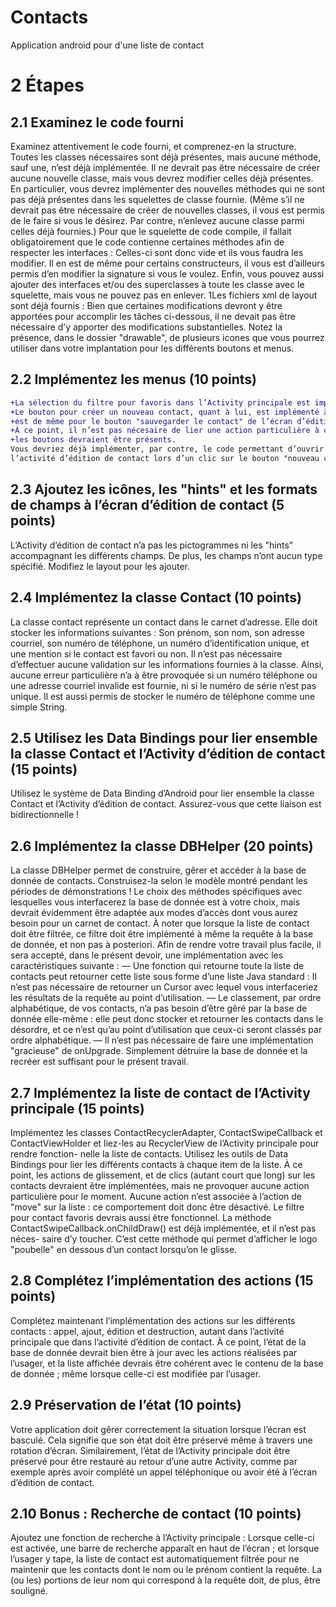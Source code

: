 # Contacts
Application android pour d'une liste de contact


# 2 Étapes

## 2.1 Examinez le code fourni

Examinez attentivement le code fourni, et comprenez-en la structure. Toutes les classes nécessaires sont déjà
présentes, mais aucune méthode, sauf une, n’est déjà implémentée.
Il ne devrait pas être nécessaire de créer aucune nouvelle classe, mais vous devrez modifier celles déjà
présentes. En particulier, vous devrez implémenter des nouvelles méthodes qui ne sont pas déjà présentes
dans les squelettes de classe fournie. (Même s’il ne devrait pas être nécessaire de créer de nouvelles classes, il
vous est permis de le faire si vous le désirez. Par contre, n’enlevez aucune classe parmi celles déjà fournies.)
Pour que le squelette de code compile, il fallait obligatoirement que le code contienne certaines méthodes
afin de respecter les interfaces : Celles-ci sont donc vide et ils vous faudra les modifier. Il en est de même
pour certains constructeurs, il vous est d’ailleurs permis d’en modifier la signature si vous le voulez. Enfin,
vous pouvez aussi ajouter des interfaces et/ou des superclasses à toute les classe avec le squelette, mais vous
ne pouvez pas en enlever.
1Les fichiers xml de layout sont déjà fournis : Bien que certaines modifications devront y être apportées pour
accomplir les tâches ci-dessous, il ne devait pas être nécessaire d’y apporter des modifications substantielles.
Notez la présence, dans le dossier "drawable", de plusieurs icones que vous pourrez utiliser dans votre
implantation pour les différents boutons et menus.

## 2.2 Implémentez les menus (10 points)

```diff
+La sélection du filtre pour favoris dans l’Activity principale est implémentée avec un menu BottomNavigationView.
+Le bouton pour créer un nouveau contact, quant à lui, est implémenté à l’aide d’un option menu régulier. Il en
+est de même pour le bouton "sauvegarder le contact" de l’écran d’édition. Implémentez ces menus !
+À ce point, il n’est pas nécesaire de lier une action particulière à chacun des items de menus, mais tous
+les boutons devraient être présents. 
Vous devriez déjà implémenter, par contre, le code permettant d’ouvrir
l’activité d’édition de contact lors d’un clic sur le bouton "nouveau contact".
```

## 2.3 Ajoutez les icônes, les "hints" et les formats de champs à l’écran d’édition de contact (5 points)
L’Activity d’édition de contact n’a pas les pictogrammes ni les "hints" accompagnant les différents champs.
De plus, les champs n’ont aucun type spécifié. Modifiez le layout pour les ajouter.

## 2.4 Implémentez la classe Contact (10 points)

La classe contact représente un contact dans le carnet d’adresse.
Elle doit stocker les informations suivantes : Son prénom, son nom, son adresse courriel, son numéro de
téléphone, un numéro d’identification unique, et une mention si le contact est favori ou non.
Il n’est pas nécessaire d’effectuer aucune validation sur les informations fournies à la classe. Ainsi, aucune
erreur particulière n’a à être provoquée si un numéro téléphone ou une adresse courriel invalide est fournie,
ni si le numéro de série n’est pas unique. Il est aussi permis de stocker le numéro de téléphone comme une
simple String.

## 2.5 Utilisez les Data Bindings pour lier ensemble la classe Contact et l’Activity d’édition de contact (15 points)
Utilisez le système de Data Binding d’Android pour lier ensemble la classe Contact et l’Activity d’édition
de contact.
Assurez-vous que cette liaison est bidirectionnelle !

## 2.6 Implémentez la classe DBHelper (20 points)

La classe DBHelper permet de construire, gêrer et accéder à la base de donnée de contacts. Construisez-la
selon le modèle montré pendant les périodes de démonstrations !
Le choix des méthodes spécifiques avec lesquelles vous interfacerez la base de donnée est à votre choix, mais
devrait évidemment être adaptée aux modes d’accès dont vous aurez besoin pour un carnet de contact.
À noter que lorsque la liste de contact doit être filtrée, ce filtre doit être implémenté à même la requête à la
base de donnée, et non pas à posteriori.
Afin de rendre votre travail plus facile, il sera accepté, dans le présent devoir, une implémentation avec les
caractéristiques suivante :
— Une fonction qui retourne toute la liste de contacts peut retourner cette liste sous forme d’une liste
Java standard : Il n’est pas nécessaire de retourner un Cursor avec lequel vous interfaceriez les
résultats de la requête au point d’utilisation.
— Le classement, par ordre alphabétique, de vos contacts, n’a pas besoin d’être gêré par la base de
donnée elle-même : elle peut donc stocker et retourner les contacts dans le désordre, et ce n’est qu’au
point d’utilisation que ceux-ci seront classés par ordre alphabétique.
— Il n’est pas nécessaire de faire une implémentation "gracieuse" de onUpgrade. Simplement détruire
la base de donnée et la recréer est suffisant pour le présent travail.

## 2.7 Implémentez la liste de contact de l’Activity principale (15 points) 
Implémentez les classes ContactRecyclerAdapter, ContactSwipeCallback et
ContactViewHolder et liez-les au RecyclerView de l’Activity principale pour rendre fonction-
nelle la liste de contacts.
Utilisez les outils de Data Bindings pour lier les différents contacts à chaque item de la liste.
À ce point, les actions de glissement, et de clics (autant court que long) sur les contacts devraient être
implémentées, mais ne provoquer aucune action particulière pour le moment. Aucune action n’est associée à
l’action de "move" sur la liste : ce comportement doit donc être désactivé.
Le filtre pour contact favoris devrais aussi être fonctionnel.
La méthode ContactSwipeCallback.onChildDraw() est déjà implémentée, et il n’est pas néces-
saire d’y toucher. C’est cette méthode qui permet d’afficher le logo "poubelle" en dessous d’un contact
lorsqu’on le glisse.

## 2.8 Complétez l’implémentation des actions (15 points)
Complétez maintenant l’implémentation des actions sur les différents contacts : appel, ajout, édition et
destruction, autant dans l’activité principale que dans l’activité d’édition de contact.
À ce point, l’état de la base de donnée devrait bien être à jour avec les actions réalisées par l’usager, et la liste
affichée devrais être cohérent avec le contenu de la base de donnée ; même lorsque celle-ci est modifiée par
l’usager.

## 2.9 Préservation de l’état (10 points)
Votre application doit gêrer correctement la situation lorsque l’écran est basculé. Cela signifie que son état
doit être préservé même à travers une rotation d’écran.
Similairement, l’état de l’Activity principale doit être préservé pour être restauré au retour d’une autre
Activity, comme par exemple après avoir complété un appel téléphonique ou avoir été à l’écran d’édition de
contact.

## 2.10 Bonus : Recherche de contact (10 points)
Ajoutez une fonction de recherche à l’Activity principale : Lorsque celle-ci est activée, une barre de recherche
apparaît en haut de l’écran ; et lorsque l’usager y tape, la liste de contact est automatiquement filtrée pour ne
maintenir que les contacts dont le nom ou le prénom contient la requête.
La (ou les) portions de leur nom qui correspond à la requête doit, de plus, être souligné.
